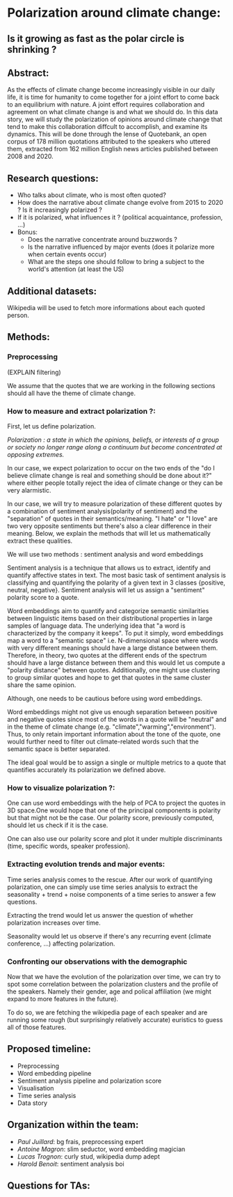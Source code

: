 # Polarization around climate change: 
## Is it growing as fast as the polar circle is shrinking ? 

## Abstract:
As the effects of climate change become increasingly visible in our daily life, it is time for humanity to come together for a joint effort to come back to an equilibrium with nature. A joint effort requires collaboration and agreement on what climate change is and what we should do. In this data story, we will study the polarization of opinions around climate change that tend to make this collaboration diffcult to accomplish, and examine its dynamics. This will be done through the lense of Quotebank, an open corpus of 178 million quotations
attributed to the speakers who uttered them, extracted from 162 million English news articles published between 2008 and 2020.



## Research questions:

- Who talks about climate, who is most often quoted?
- How does the narrative about climate change evolve from 2015 to 2020 ? Is it increasingly polarized ? 
- If it is polarized, what influences it ? (political acquaintance, profession, ...) 
- Bonus:
    - Does the narrative concentrate around buzzwords ?
    - Is the narrative influenced by major events (does it polarize more when certain events occur)
    - What are the steps one should follow to bring a subject to the world's attention (at least the US)

## Additional datasets:
Wikipedia will be used to fetch more informations about each quoted person.

## Methods:

### Preprocessing

(EXPLAIN filtering)

We assume that the quotes that we are working in the following sections should all have the theme of climate change. 

### How to measure and extract polarization ?:

First, let us define polarization.

*Polarization : a state in which the opinions, beliefs, or interests of a group or society no longer range along a continuum but become concentrated at opposing extremes.*

In our case, we expect polarization to occur on the two ends of the "do I believe climate change is real and something should be done about it?" where either people totally reject the idea of climate change or they can be very alarmistic. 

In our case, we will try to measure polarization of these different quotes by a combination of sentiment analysis(polarity of sentiment) and the "separation" of quotes in their semantics/meaning. "I hate" or "I love" are two very opposite sentiments but there's also a clear difference in their meaning. Below, we explain the methods that will let us mathematically extract these qualities.


 We will use two methods : sentiment analysis and word embeddings

Sentiment analysis is a technique that allows us to extract, identify and quantify affective states in text. The most basic task of sentiment analysis is classifying and quantifying the polarity of a given text in 3 classes {positive, neutral, negative}. Sentiment analysis will let us assign a "sentiment" polarity score to a quote.

 Word embeddings aim to quantify and categorize semantic similarities between linguistic items based on their distributional properties in large samples of language data. The underlying idea that "a word is characterized by the company it keeps". To put it simply, word embeddings map a word to a "semantic space" i.e. N-dimensional space where words with very different meanings should have a large distance between them. Therefore, in theory, two quotes at the different ends of the spectrum should have a large distance between them and this would let us compute a "polarity distance" between quotes. Additionally, one might use clustering to group similar quotes and hope to get that quotes in the same cluster share the same opinion.

 Although, one needs to be cautious before using word embeddings.

Word embeddings might not give us enough separation between positive and negative quotes since most of the words in a quote will be "neutral" and in the theme of climate change (e.g. "climate","warming","environment"). Thus, to only retain important information about the tone of the quote, one would further need to filter out climate-related words such that the semantic space is better separated.


The ideal goal would be to assign a single or multiple metrics to a quote that quantifies accurately its polarization we defined above.

### How to visualize polarization ?:

One can use word embeddings with the help of PCA to project the quotes in 3D space.One would hope that one of the principal components is polarity but that might not be the case. Our polarity score, previously computed, should let us check if it is the case.

One can also use our polarity score and plot it under multiple discriminants (time, specific words, speaker profession).

### Extracting evolution trends and major events:

Time series analysis comes to the rescue. After our work of quantifying polarization, one can simply use time series analysis to extract the seasonality + trend + noise components of a time series to answer a few questions.

Extracting the trend would let us answer the question of whether polarization increases over time.

Seasonality would let us observe if there's any recurring event (climate conference, ...) affecting polarization.

### Confronting our observations with the demographic

Now that we have the evolution of the polarization over time, we can try to spot some correlation between the polarization clusters and the profile of the speakers. Namely their gender, age and polical affiliation (we might expand to more features in the future). 

To do so, we are fetching the wikipedia page of each speaker and are running some rough (but surprisingly relatively accurate) euristics to guess all of those features. 


## Proposed timeline:

- Preprocessing 
- Word embedding pipeline
- Sentiment analysis pipeline and polarization score
- Visualisation
- Time series analysis
- Data story

## Organization within the team:

- *Paul Juillard*: bg frais, preprocessing expert
- *Antoine Magron*: slim seductor, word embedding magician
- *Lucas Trognon*: curly stud, wikipedia dump adept
- *Harold Benoit*: sentiment analysis boi


## Questions for TAs:


